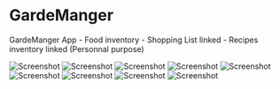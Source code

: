 # GardeManger
GardeManger App - Food inventory - Shopping List linked - Recipes inventory linked
(Personnal purpose)

![Screenshot](https://github.com/JCoupier/GardeManger/blob/master/Final%201.jpg?raw=true)
![Screenshot](https://github.com/JCoupier/GardeManger/blob/master/Final%202.jpg?raw=true)
![Screenshot](https://github.com/JCoupier/GardeManger/blob/master/Final%203.jpg?raw=true)
![Screenshot](https://github.com/JCoupier/GardeManger/blob/master/Final%204.jpg?raw=true)
![Screenshot](https://github.com/JCoupier/GardeManger/blob/master/Final%205.jpg?raw=true)
![Screenshot](https://github.com/JCoupier/GardeManger/blob/master/Final%206.jpg?raw=true)
![Screenshot](https://github.com/JCoupier/GardeManger/blob/master/Final%207.jpg?raw=true)
![Screenshot](https://github.com/JCoupier/GardeManger/blob/master/Final%208.jpg?raw=true)
![Screenshot](https://github.com/JCoupier/GardeManger/blob/master/Final%209.jpg?raw=true)
